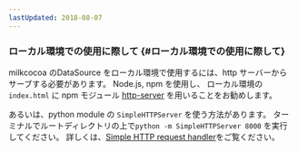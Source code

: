 ```yaml
---
lastUpdated: 2018-08-07
---
```


### ローカル環境での使用に際して {#ローカル環境での使用に際して}

milkcocoa のDataSource をローカル環境で使用するには、http サーバーからサーブする必要があります。
Node.js, npm を使用し、 ローカル環境の `index.html` に npm モジュール [http-server](https://www.npmjs.com/package/http-server) を用いることをお勧めします。

あるいは、python module の `SimpleHTTPServer` を使う方法があります。
ターミナルでルートディレクトリの上で`python -m SimpleHTTPServer 8000` を実行してください。
詳しくは、[Simple HTTP request handler](https://docs.python.org/2/library/simplehttpserver.html)をご覧ください。
